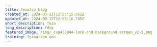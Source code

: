 ```yaml
---
title: fezafze blog
created_at: 2024-03-12T12:53:15.662Z
updated_at: 2024-03-12T12:53:16.745Z
short_description: feza
long_description: fdsq
featured_image: /img/_cap4l0044-lock-and-background-screen_v2-5.png
training: formation enn
---
```

